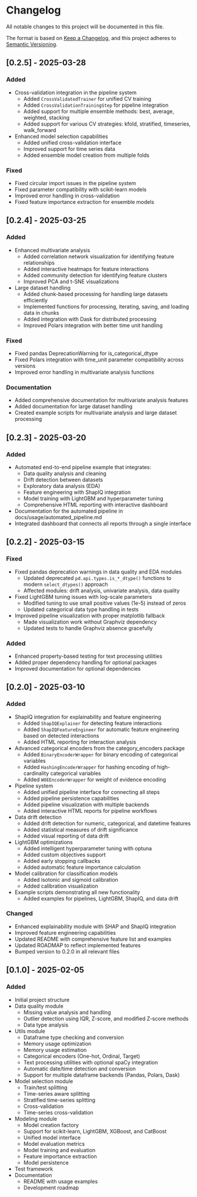 # Changelog

All notable changes to this project will be documented in this file.

The format is based on [Keep a Changelog](https://keepachangelog.com/en/1.0.0/),
and this project adheres to [Semantic Versioning](https://semver.org/spec/v2.0.0.html).

## [0.2.5] - 2025-03-28

### Added
- Cross-validation integration in the pipeline system
  - Added `CrossValidatedTrainer` for unified CV training
  - Added `CrossValidationTrainingStep` for pipeline integration
  - Added support for multiple ensemble methods: best, average, weighted, stacking
  - Added support for various CV strategies: kfold, stratified, timeseries, walk_forward
- Enhanced model selection capabilities
  - Added unified cross-validation interface
  - Improved support for time series data
  - Added ensemble model creation from multiple folds

### Fixed
- Fixed circular import issues in the pipeline system
- Fixed parameter compatibility with scikit-learn models
- Improved error handling in cross-validation
- Fixed feature importance extraction for ensemble models

## [0.2.4] - 2025-03-25

### Added
- Enhanced multivariate analysis
  - Added correlation network visualization for identifying feature relationships
  - Added interactive heatmaps for feature interactions
  - Added community detection for identifying feature clusters
  - Improved PCA and t-SNE visualizations
- Large dataset handling
  - Added chunk-based processing for handling large datasets efficiently
  - Implemented functions for processing, iterating, saving, and loading data in chunks
  - Added integration with Dask for distributed processing
  - Improved Polars integration with better time unit handling

### Fixed
- Fixed pandas DeprecationWarning for is_categorical_dtype
- Fixed Polars integration with time_unit parameter compatibility across versions
- Improved error handling in multivariate analysis functions

### Documentation
- Added comprehensive documentation for multivariate analysis features
- Added documentation for large dataset handling
- Created example scripts for multivariate analysis and large dataset processing

## [0.2.3] - 2025-03-20

### Added
- Automated end-to-end pipeline example that integrates:
  - Data quality analysis and cleaning
  - Drift detection between datasets
  - Exploratory data analysis (EDA)
  - Feature engineering with ShapIQ integration
  - Model training with LightGBM and hyperparameter tuning
  - Comprehensive HTML reporting with interactive dashboard
- Documentation for the automated pipeline in docs/usage/automated_pipeline.md
- Integrated dashboard that connects all reports through a single interface

## [0.2.2] - 2025-03-15

### Fixed
- Fixed pandas deprecation warnings in data quality and EDA modules
  - Updated deprecated `pd.api.types.is_*_dtype()` functions to modern `select_dtypes()` approach
  - Affected modules: drift analysis, univariate analysis, data quality
- Fixed LightGBM tuning issues with log-scale parameters
  - Modified tuning to use small positive values (1e-5) instead of zeros
  - Updated categorical data type handling in tests
- Improved pipeline visualization with proper matplotlib fallback
  - Made visualization work without Graphviz dependency
  - Updated tests to handle Graphviz absence gracefully

### Added
- Enhanced property-based testing for text processing utilities
- Added proper dependency handling for optional packages
- Improved documentation for optional dependencies

## [0.2.0] - 2025-03-10

### Added
- ShapIQ integration for explainability and feature engineering
  - Added `ShapIQExplainer` for detecting feature interactions
  - Added `ShapIQFeatureEngineer` for automatic feature engineering based on detected interactions
  - Added HTML reporting for interaction analysis
- Advanced categorical encoders from the category_encoders package
  - Added `BinaryEncoderWrapper` for binary encoding of categorical variables
  - Added `HashingEncoderWrapper` for hashing encoding of high-cardinality categorical variables
  - Added `WOEEncoderWrapper` for weight of evidence encoding
- Pipeline system
  - Added unified pipeline interface for connecting all steps
  - Added pipeline persistence capabilities
  - Added pipeline visualization with multiple backends
  - Added interactive HTML reports for pipeline workflows
- Data drift detection
  - Added drift detection for numeric, categorical, and datetime features
  - Added statistical measures of drift significance
  - Added visual reporting of data drift
- LightGBM optimizations
  - Added intelligent hyperparameter tuning with optuna
  - Added custom objectives support
  - Added early stopping callbacks
  - Added automatic feature importance calculation
- Model calibration for classification models
  - Added isotonic and sigmoid calibration
  - Added calibration visualization
- Example scripts demonstrating all new functionality
  - Added examples for pipelines, LightGBM, ShapIQ, and data drift
  
### Changed
- Enhanced explainability module with SHAP and ShapIQ integration
- Improved feature engineering capabilities
- Updated README with comprehensive feature list and examples
- Updated ROADMAP to reflect implemented features
- Bumped version to 0.2.0 in all relevant files

## [0.1.0] - 2025-02-05

### Added
- Initial project structure
- Data quality module
  - Missing value analysis and handling
  - Outlier detection using IQR, Z-score, and modified Z-score methods
  - Data type analysis
- Utils module
  - Dataframe type checking and conversion
  - Memory usage optimization
  - Memory usage estimation
  - Categorical encoders (One-hot, Ordinal, Target)
  - Text processing utilities with optional spaCy integration
  - Automatic date/time detection and conversion
  - Support for multiple dataframe backends (Pandas, Polars, Dask)
- Model selection module
  - Train/test splitting
  - Time-series aware splitting
  - Stratified time-series splitting
  - Cross-validation
  - Time-series cross-validation
- Modeling module
  - Model creation factory
  - Support for scikit-learn, LightGBM, XGBoost, and CatBoost
  - Unified model interface
  - Model evaluation metrics
  - Model training and evaluation
  - Feature importance extraction
  - Model persistence
- Test framework
- Documentation
  - README with usage examples
  - Development roadmap